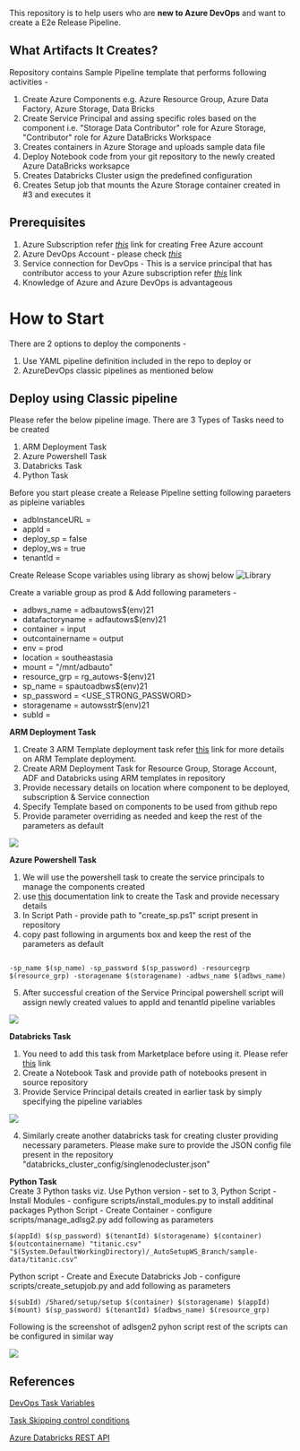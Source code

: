 This repository is to help users who are **new to Azure DevOps** and want to create a E2e Release Pipeline. 
## What Artifacts It Creates? ##
Repository contains Sample Pipeline template that performs following activities - 
1. Create Azure Components e.g. Azure Resource Group, Azure Data Factory, Azure Storage, Data Bricks
2. Create Service Principal and assing specific roles based on the component i.e. "Storage Data Contributor" role for Azure Storage, "Contributor" role for Azure DataBricks Workspace 
3. Creates containers in Azure Storage and uploads sample data file
4. Deploy Notebook code from your git repository to the newly created Azure DataBricks worksapce
5. Creates Databricks Cluster usign the predefined configuration
6. Creates Setup job that mounts the Azure Storage container created in #3 and executes it 

## Prerequisites ##
1. Azure Subscription refer [_this_](https://azure.microsoft.com/en-in/free/) link for creating Free Azure account
2. Azure DevOps Account -  please check [_this_](https://docs.microsoft.com/en-us/azure/devops/user-guide/sign-up-invite-teammates?view=azure-devops)
3. Service connection for DevOps - This is a service principal that has contributor access to your Azure subscription refer [_this_](https://docs.microsoft.com/en-us/azure/devops/pipelines/library/service-endpoints?view=azure-devops&tabs=yaml) link
4. Knowledge of Azure and Azure DevOps is advantageous 

# How to Start #
There are 2 options to deploy the components - 
1. Use YAML pipeline definition included in the repo to deploy or 
2. AzureDevOps classic pipelines as mentioned below

## Deploy using Classic pipeline ##
Please refer the below pipeline image. There are 3 Types of Tasks need to be created
1. ARM Deployment Task
2. Azure Powershell Task
3. Databricks Task
4. Python Task

Before you start please create a Release Pipeline setting following paraeters as pipleine variables
* adbInstanceURL = <VALUE KEEP EMPTY>
* appId = <VALUE KEEP EMPTY>
* deploy_sp = false
* deploy_ws = true
* tenantId = <VALUE KEEP EMPTY>

Create Release Scope variables using library as showj below
![Library](imgs/library.png)

Create a variable group as prod & Add following parameters - 
* adbws_name = adbautows$(env)21
* datafactoryname = adfautows$(env)21
* container = input
* outcontainername = output
* env = prod
* location = southeastasia
* mount = "/mnt/adbauto"
* resource_grp = rg_autows-$(env)21
* sp_name = spautoadbws$(env)21
* sp_password = <USE_STRONG_PASSWORD>
* storagename = autowsstr$(env)21
* subId = <ID OF YOUR SUBSCRIPTION>

<b> ARM Deployment Task </b>
1. Create 3 ARM Template deployment task refer [this](https://github.com/microsoft/azure-pipelines-tasks/blob/master/Tasks/AzureResourceManagerTemplateDeploymentV3/README.md) link for more details on ARM Template deployment.
2. Create ARM Deployment Task for Resource Group, Storage Account, ADF and Databricks using ARM templates in repository  
3. Provide necessary details on location where component to be deployed, subscription & Service connection
4. Specify Template based on components to be used from github repo
5. Provide parameter overriding as needed and keep the rest of the parameters as default

![](imgs/arm_task.png)


<b> Azure Powershell Task </b>
1. We will use the powershell task to create the service principals to manage the components created
2. use [this](https://docs.microsoft.com/en-us/azure/devops/pipelines/tasks/deploy/azure-powershell?view=azure-devops) documentation link to create the Task and provide necessary details
3. In Script Path - provide path to "create_sp.ps1" script present in repository
4. copy past following in arguments box and keep the rest of the parameters as default

```

-sp_name $(sp_name) -sp_password $(sp_password) -resourcegrp $(resource_grp) -storagename $(storagename) -adbws_name $(adbws_name)

```
5. After successful creation of the Service Principal powershell script will assign newly created values to appId and tenantId pipeline variables

![](imgs/sp_task.png)


<b> Databricks Task </b>
1. You need to add this task from Marketplace before using it. Please refer [this](https://marketplace.visualstudio.com/items?itemName=DataThirstLtd.databricksDeployScriptsTasks) link
2. Create a Notebook Task and provide path of notebooks present in source repository
3. Provide Service Principal details created in earlier task by simply specifying the pipeline variables

 ![](imgs/db_nbtask.png)

4. Similarly create another databricks task for creating cluster providing necessary parameters. Please make sure to provide the JSON config file present in the repository "databricks_cluster_config/singlenodecluster.json"

<b> Python Task </b></br>
Create 3 Python tasks viz. Use Python version - set to 3, 
Python Script - Install Modules  - configure scripts/install_modules.py to install additinal packages
Python Script - Create Container - configure scripts/manage_adlsg2.py add following as parameters
```
$(appId) $(sp_password) $(tenantId) $(storagename) $(container) $(outcontainername) "titanic.csv" "$(System.DefaultWorkingDirectory)/_AutoSetupWS_Branch/sample-data/titanic.csv"
```
Python script - Create and Execute Databricks Job - configure scripts/create_setupjob.py and add following as parameters
```
$(subId) /Shared/setup/setup $(container) $(storagename) $(appId) $(mount) $(sp_password) $(tenantId) $(adbws_name) $(resource_grp)
```
Following is the screenshot of adlsgen2 pyhon script rest of the scripts can be configured in similar way

![](imgs/python_1.png)


## References ##

[DevOps Task Variables](https://docs.microsoft.com/en-us/azure/devops/pipelines/process/variables?view=azure-devops&tabs=yaml%2Cbatch#understand-variable-syntax)

[Task Skipping control conditions](https://docs.microsoft.com/en-us/azure/devops/pipelines/process/conditions?view=azure-devops&tabs=classic)

[Azure Databricks REST API](https://docs.microsoft.com/en-us/azure/databricks/dev-tools/api/latest/)